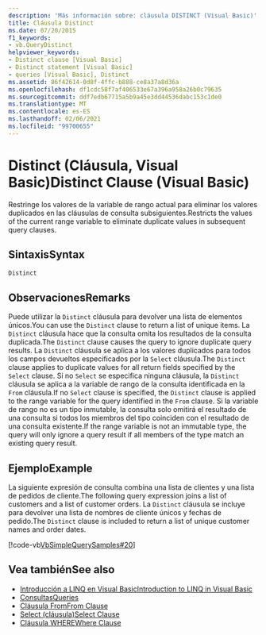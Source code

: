 ```yaml
---
description: 'Más información sobre: cláusula DISTINCT (Visual Basic)'
title: Cláusula Distinct
ms.date: 07/20/2015
f1_keywords:
- vb.QueryDistinct
helpviewer_keywords:
- Distinct clause [Visual Basic]
- Distinct statement [Visual Basic]
- queries [Visual Basic], Distinct
ms.assetid: 86f42614-0d8f-4ffc-b888-ce8a37a8d36a
ms.openlocfilehash: df1cdc58f7af406533e67a396a958a26b0c79635
ms.sourcegitcommit: ddf7edb67715a5b9a45e3dd44536dabc153c1de0
ms.translationtype: MT
ms.contentlocale: es-ES
ms.lasthandoff: 02/06/2021
ms.locfileid: "99700655"
---
```

# <a name="distinct-clause-visual-basic"></a><span data-ttu-id="8dc58-103">Distinct (Cláusula, Visual Basic)</span><span class="sxs-lookup"><span data-stu-id="8dc58-103">Distinct Clause (Visual Basic)</span></span>

<span data-ttu-id="8dc58-104">Restringe los valores de la variable de rango actual para eliminar los valores duplicados en las cláusulas de consulta subsiguientes.</span><span class="sxs-lookup"><span data-stu-id="8dc58-104">Restricts the values of the current range variable to eliminate duplicate values in subsequent query clauses.</span></span>  
  
## <a name="syntax"></a><span data-ttu-id="8dc58-105">Sintaxis</span><span class="sxs-lookup"><span data-stu-id="8dc58-105">Syntax</span></span>  
  
```vb  
Distinct  
```  
  
## <a name="remarks"></a><span data-ttu-id="8dc58-106">Observaciones</span><span class="sxs-lookup"><span data-stu-id="8dc58-106">Remarks</span></span>  

 <span data-ttu-id="8dc58-107">Puede utilizar la `Distinct` cláusula para devolver una lista de elementos únicos.</span><span class="sxs-lookup"><span data-stu-id="8dc58-107">You can use the `Distinct` clause to return a list of unique items.</span></span> <span data-ttu-id="8dc58-108">La `Distinct` cláusula hace que la consulta omita los resultados de la consulta duplicada.</span><span class="sxs-lookup"><span data-stu-id="8dc58-108">The `Distinct` clause causes the query to ignore duplicate query results.</span></span> <span data-ttu-id="8dc58-109">La `Distinct` cláusula se aplica a los valores duplicados para todos los campos devueltos especificados por la `Select` cláusula.</span><span class="sxs-lookup"><span data-stu-id="8dc58-109">The `Distinct` clause applies to duplicate values for all return fields specified by the `Select` clause.</span></span> <span data-ttu-id="8dc58-110">Si no `Select` se especifica ninguna cláusula, la `Distinct` cláusula se aplica a la variable de rango de la consulta identificada en la `From` cláusula.</span><span class="sxs-lookup"><span data-stu-id="8dc58-110">If no `Select` clause is specified, the `Distinct` clause is applied to the range variable for the query identified in the `From` clause.</span></span> <span data-ttu-id="8dc58-111">Si la variable de rango no es un tipo inmutable, la consulta solo omitirá el resultado de una consulta si todos los miembros del tipo coinciden con el resultado de una consulta existente.</span><span class="sxs-lookup"><span data-stu-id="8dc58-111">If the range variable is not an immutable type, the query will only ignore a query result if all members of the type match an existing query result.</span></span>  
  
## <a name="example"></a><span data-ttu-id="8dc58-112">Ejemplo</span><span class="sxs-lookup"><span data-stu-id="8dc58-112">Example</span></span>  

 <span data-ttu-id="8dc58-113">La siguiente expresión de consulta combina una lista de clientes y una lista de pedidos de cliente.</span><span class="sxs-lookup"><span data-stu-id="8dc58-113">The following query expression joins a list of customers and a list of customer orders.</span></span> <span data-ttu-id="8dc58-114">La `Distinct` cláusula se incluye para devolver una lista de nombres de cliente únicos y fechas de pedido.</span><span class="sxs-lookup"><span data-stu-id="8dc58-114">The `Distinct` clause is included to return a list of unique customer names and order dates.</span></span>  
  
 [!code-vb[VbSimpleQuerySamples#20](~/samples/snippets/visualbasic/VS_Snippets_VBCSharp/VbSimpleQuerySamples/VB/QuerySamples1.vb#20)]  
  
## <a name="see-also"></a><span data-ttu-id="8dc58-115">Vea también</span><span class="sxs-lookup"><span data-stu-id="8dc58-115">See also</span></span>

- [<span data-ttu-id="8dc58-116">Introducción a LINQ en Visual Basic</span><span class="sxs-lookup"><span data-stu-id="8dc58-116">Introduction to LINQ in Visual Basic</span></span>](../../programming-guide/language-features/linq/introduction-to-linq.md)
- [<span data-ttu-id="8dc58-117">Consultas</span><span class="sxs-lookup"><span data-stu-id="8dc58-117">Queries</span></span>](index.md)
- [<span data-ttu-id="8dc58-118">Cláusula From</span><span class="sxs-lookup"><span data-stu-id="8dc58-118">From Clause</span></span>](from-clause.md)
- [<span data-ttu-id="8dc58-119">Select (cláusula)</span><span class="sxs-lookup"><span data-stu-id="8dc58-119">Select Clause</span></span>](select-clause.md)
- [<span data-ttu-id="8dc58-120">Cláusula WHERE</span><span class="sxs-lookup"><span data-stu-id="8dc58-120">Where Clause</span></span>](where-clause.md)
